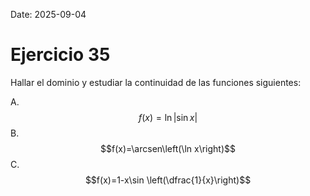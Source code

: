 Date: 2025-09-04

# Ejercicio 35


Hallar el dominio y estudiar la continuidad de las funciones siguientes:

A.  $$f(x)=\ln|\sin  x|$$
B.  $$f(x)=\arcsen\left(\ln x\right)$$
C.  $$f(x)=1-x\sin \left(\dfrac{1}{x}\right)$$
